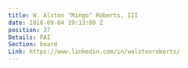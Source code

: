 ```yaml
---
title: W. Alston "Mingo" Roberts, III
date: 2018-09-04 19:13:00 Z
position: 37
Details: PAI
Section: board
Link: https://www.linkedin.com/in/walstonroberts/
---
```


